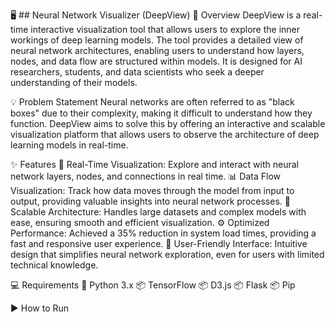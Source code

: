 🖥️ ## Neural Network Visualizer (DeepView)
📖 Overview
DeepView is a real-time interactive visualization tool that allows users to explore the inner workings of deep learning models. The tool provides a detailed view of neural network architectures, enabling users to understand how layers, nodes, and data flow are structured within models. It is designed for AI researchers, students, and data scientists who seek a deeper understanding of their models.

💡 Problem Statement
Neural networks are often referred to as "black boxes" due to their complexity, making it difficult to understand how they function. DeepView aims to solve this by offering an interactive and scalable visualization platform that allows users to observe the architecture of deep learning models in real-time.

✨ Features
🧠 Real-Time Visualization: Explore and interact with neural network layers, nodes, and connections in real time.
📊 Data Flow Visualization: Track how data moves through the model from input to output, providing valuable insights into neural network processes.
🚀 Scalable Architecture: Handles large datasets and complex models with ease, ensuring smooth and efficient visualization.
⚙️ Optimized Performance: Achieved a 35% reduction in system load times, providing a fast and responsive user experience.
🔧 User-Friendly Interface: Intuitive design that simplifies neural network exploration, even for users with limited technical knowledge.

💻 Requirements
🐍 Python 3.x
📦 TensorFlow
📦 D3.js
📦 Flask
📦 Pip

▶️ How to Run
